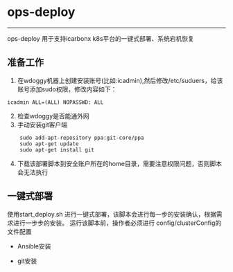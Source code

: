 # ops-deploy
---

ops-deploy 用于支持icarbonx k8s平台的一键式部署、系统宕机恢复

## 准备工作
1. 在wdoggy机器上创建安装账号(比如:icadmin),然后修改/etc/suduers，给该账号添加sudo权限，修改内容如下：
```
icadmin ALL=(ALL) NOPASSWD: ALL
```
2. 检查wdoggy是否能通外网
3. 手动安装git客户端
```
    sudo add-apt-repository ppa:git-core/ppa
    sudo apt-get update
    sudo apt-get install git
```
4. 下载该部署脚本到安全账户所在的home目录，需要注意权限问题，否则脚本会无法执行

## 一键式部署
使用start_deploy.sh 进行一键式部署，该脚本会进行每一步的安装确认，根据需求进行一步步的安装。
运行该脚本前，操作者必须进行 config/clusterConfig的文件配置



* Ansible安装

* git安装
